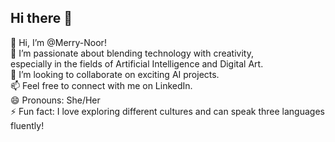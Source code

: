 ## Hi there 👋
👋 Hi, I’m @Merry-Noor!<br>
👀 I’m passionate about blending technology with creativity,<br> especially in the fields of Artificial Intelligence and Digital Art.<br>
💞️ I’m looking to collaborate on exciting AI projects.<br>
📫 Feel free to connect with me on LinkedIn.<br>
😄 Pronouns: She/Her<br>
⚡ Fun fact: I love exploring different cultures and can speak three languages fluently!<br>
